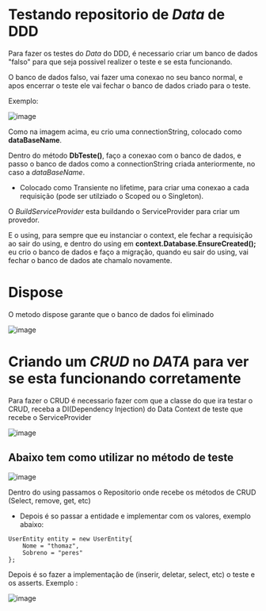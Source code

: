 # Testando repositorio de *Data* de DDD

Para fazer os testes do *Data* do DDD, é necessario criar um banco de dados "falso" para que seja possivel realizer o teste e se esta funcionando.

O banco de dados falso, vai fazer uma conexao no seu banco normal, e apos encerrar o teste ele vai fechar o banco de dados criado para o teste.

Exemplo:

![image](https://user-images.githubusercontent.com/58439854/102371630-29490a00-3f9d-11eb-9c3c-0205dd387041.png)

Como na imagem acima, eu crio uma connectionString, colocado como **dataBaseName**.

Dentro do método **DbTeste()**, faço a conexao com o banco de dados, e passo o banco de dados como  a connectionString criada anteriormente, no caso a *dataBaseName*.
- Colocado como Transiente no lifetime, para criar uma conexao a cada requisição (pode ser utilziado o Scoped ou o Singleton).

O *BuildServiceProvider* esta buildando o ServiceProvider para criar um provedor.

E o using, para sempre que eu instanciar o context, ele fechar a requisição ao sair do using, e dentro do using em **context.Database.EnsureCreated();** eu crio o banco de dados e faço a migração, quando eu sair do using, vai fechar o banco de dados ate chamalo novamente.

# Dispose

O metodo dispose garante que o banco de dados foi eliminado

![image](https://user-images.githubusercontent.com/58439854/102372664-3286a680-3f9e-11eb-9189-0addb8587760.png)


# Criando um *CRUD* no *DATA* para ver se esta funcionando corretamente

Para fazer o CRUD é necessario fazer com que a classe do que ira testar o CRUD, receba a DI(Dependency Injection) do Data Context de teste que recebe o ServiceProvider

![image](https://user-images.githubusercontent.com/58439854/102393732-85b92300-3fb7-11eb-94bf-49b38f7d0a98.png)

## Abaixo tem como utilizar no método de teste
![image](https://user-images.githubusercontent.com/58439854/102398922-ad5fb980-3fbe-11eb-8281-37b4f80c9443.png)

Dentro do using passamos o Repositorio onde recebe os métodos de CRUD (Select, remove, get, etc)
- Depois é so passar a entidade e implementar com os valores, exemplo abaixo:
```Csharp
UserEntity entity = new UserEntity{
    Nome = "thomaz",
    Sobreno = "peres"
};
```
Depois é so fazer a implementação de (inserir, deletar, select, etc) o teste e os asserts. Exemplo :

![image](https://user-images.githubusercontent.com/58439854/102402222-3b3da380-3fc3-11eb-815e-98a2ebea4737.png)